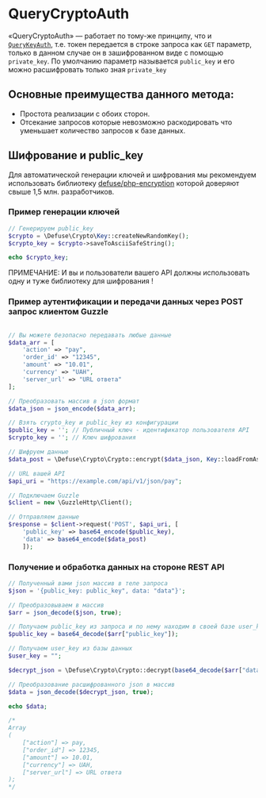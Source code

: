 # QueryCryptoAuth
«QueryCryptoAuth» — работает по тому-же принципу, что и [`QueryKeyAuth`](https://github.com/pllano/APIS-2018/blob/master/doc/QueryKeyAuth.md), т.е. токен передается в строке запроса как `GET` параметр, только в данном случае он в зашифрованном виде с помощью `private_key`. По умолчанию параметр называется `public_key` и его можно расшифровать только зная `private_key`

## Основные преимущества данного метода:
- Простота реализации с обоих сторон.
- Отсекание запросов которые невозможно раскодировать что уменьшает количество запросов к базе данных.

## Шифрование и public_key
Для автоматической генерации ключей и шифрования мы рекомендуем использовать библиотеку [defuse/php-encryption](https://github.com/defuse/php-encryption) которой доверяют свыше 1,5 млн. разработчиков.
### Пример генерации ключей
``` php
// Генерируем public_key
$crypto = \Defuse\Crypto\Key::createNewRandomKey();
$crypto_key = $crypto->saveToAsciiSafeString();

echo $crypto_key;
```
ПРИМЕЧАНИЕ: И вы и пользователи вашего API должны использовать одну и туже библиотеку для шифрования !

### Пример аутентификации и передачи данных через POST запрос клиентом Guzzle
``` php

// Вы можете безопасно передавать любые данные
$data_arr = [
    'action' => "pay",
    'order_id' => "12345",
    'amount' => "10.01",
    'currency' => "UAH",
    'server_url' => "URL ответа"
];

// Преобразовать массив в json формат
$data_json = json_encode($data_arr);

// Взять crypto_key и public_key из конфигурации
$public_key = ''; // Публичный ключ - идентификатор пользователя API
$crypto_key = ''; // Ключ шифрования

// Шифруем данные
$data_post = \Defuse\Crypto\Crypto::encrypt($data_json, Key::loadFromAsciiSafeString($crypto_key));

// URL вашей API
$api_uri = "https://example.com/api/v1/json/pay";

// Подключаем Guzzle
$client = new \GuzzleHttp\Client();

// Отправляем данные
$response = $client->request('POST', $api_uri, [
    'public_key' => base64_encode($public_key),
    'data' => base64_encode($data_post)
    ]);
```

### Получение и обработка данных на стороне REST API
``` php
// Полученный вами json массив в теле запроса
$json = '{public_key: public_key", data: "data"}';

// Преобразовываем в массив
$arr = json_decode($json, true);

// Получаем public_key из запроса и по нему находим в своей базе user_key
$public_key = base64_decode($arr["public_key"]);

// Получаем user_key из базы данных
$user_key = "";

$decrypt_json = \Defuse\Crypto\Crypto::decrypt(base64_decode($arr["data"]), Key::loadFromAsciiSafeString($user_key));

// Преобразование расшифрованного json в массив
$data = json_decode($decrypt_json, true);

echo $data;

/*
Array
(
    ["action"] => pay,
    ["order_id"] => 12345,
    ["amount"] => 10.01,
    ["currency"] => UAH,
    ["server_url"] => URL ответа
);
*/
```
 
